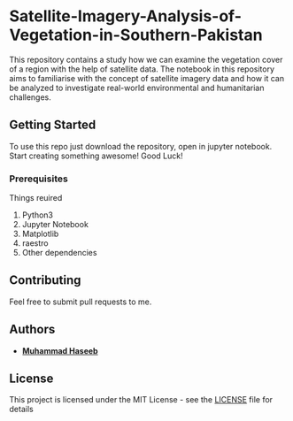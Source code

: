 # Satellite-Imagery-Analysis-of-Vegetation-in-Southern-Pakistan

This repository contains a study how we can examine the vegetation cover of a region with the help of satellite data. The notebook in this repository aims to familiarise with the concept of satellite imagery data and how it can be analyzed to investigate real-world environmental and humanitarian challenges.

## Getting Started

To use this repo just download the repository, open in jupyter notebook. Start creating something awesome! Good Luck!

### Prerequisites

Things reuired<br>
1. Python3
2. Jupyter Notebook
3. Matplotlib
4. raestro
5. Other dependencies

## Contributing

Feel free to submit pull requests to me.


## Authors

* **[Muhammad Haseeb](https://github.com/iam-mhaseeb)**


## License

This project is licensed under the MIT License - see the [LICENSE](LICENSE) file for details
